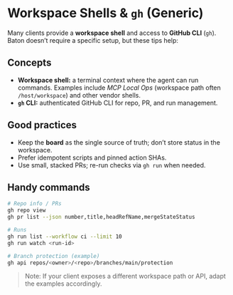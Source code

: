 # Workspace Shells & `gh` (Generic)

Many clients provide a **workspace shell** and access to **GitHub CLI** (`gh`). Baton doesn’t require a specific setup, but these tips help:

## Concepts

- **Workspace shell:** a terminal context where the agent can run commands. Examples include *MCP Local Ops* (workspace path often `/host/workspace`) and other vendor shells.
- **`gh` CLI:** authenticated GitHub CLI for repo, PR, and run management.

## Good practices

- Keep the **board** as the single source of truth; don’t store status in the workspace.
- Prefer idempotent scripts and pinned action SHAs.
- Use small, stacked PRs; re-run checks via `gh run` when needed.

## Handy commands

```bash
# Repo info / PRs
gh repo view
gh pr list --json number,title,headRefName,mergeStateStatus

# Runs
gh run list --workflow ci --limit 10
gh run watch <run-id>

# Branch protection (example)
gh api repos/<owner>/<repo>/branches/main/protection
```

> Note: If your client exposes a different workspace path or API, adapt the examples accordingly.
